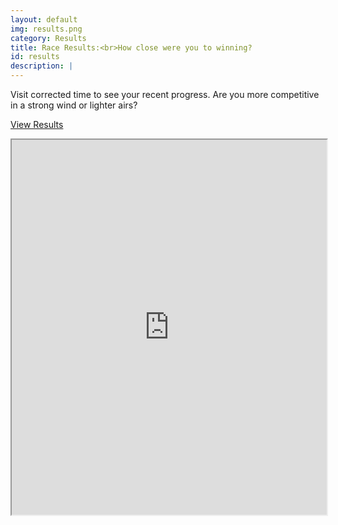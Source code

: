 ```yaml
---
layout: default
img: results.png
category: Results
title: Race Results:<br>How close were you to winning?
id: results
description: |
---
```

  <p>Visit corrected time to see your recent progress. Are you more competitive in a strong wind or lighter airs?</p>
  <p><a class="btn btn-primary btn-lg pull-right" href="http://correctedtime.com/clubs/sheffield-viking-sc/dashboard">View Results</a></p>
  <div class="correctedtime-wrapper"><iframe src="https://correctedtime.com/events/latest?embed=https://www.sheffieldviking.org.uk" width="100%" height="600px"></iframe></div>
